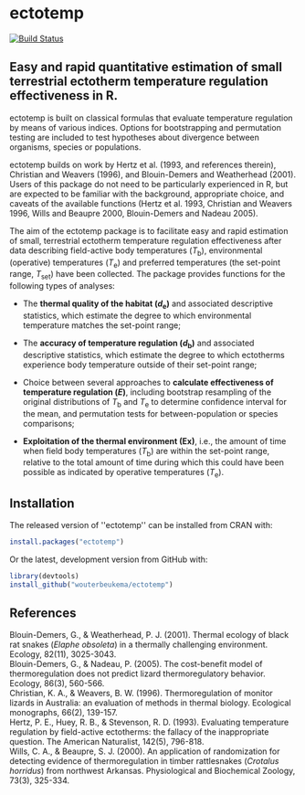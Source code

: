 
<!-- README.md is generated from README.Rmd. Please edit that file -->
ectotemp
========

[![Build Status](https://travis-ci.org/wouterbeukema/ectotemp.svg?branch=master)](https://travis-ci.org/wouterbeukema/ectotemp)

Easy and rapid quantitative estimation of small terrestrial ectotherm temperature regulation effectiveness in R.
----------------------------------------------------------------------------------------------------------------

ectotemp is built on classical formulas that evaluate temperature regulation by means of various indices. Options for bootstrapping and permutation testing are included to test hypotheses about divergence between organisms, species or populations.

ectotemp builds on work by Hertz et al. (1993, and references therein), Christian and Weavers (1996), and Blouin-Demers and Weatherhead (2001). Users of this package do not need to be particularly experienced in R, but are expected to be familiar with the background, appropriate choice, and caveats of the available functions (Hertz et al. 1993, Christian and Weavers 1996, Wills and Beaupre 2000, Blouin-Demers and Nadeau 2005).

The aim of the ectotemp package is to facilitate easy and rapid estimation of small, terrestrial ectotherm temperature regulation effectiveness after data describing field-active body temperatures (*T*<sub>b</sub>), environmental (operative) temperatures (*T*<sub>e</sub>) and preferred temperatures (the set-point range, *T*<sub>set</sub>) have been collected. The package provides functions for the following types of analyses:

-   The **thermal quality of the habitat (*d*<sub>e</sub>)** and associated descriptive statistics, which estimate the degree to which environmental temperature matches the set-point range;

-   The **accuracy of temperature regulation (*d*<sub>b</sub>)** and associated descriptive statistics, which estimate the degree to which ectotherms experience body temperature outside of their set-point range;

-   Choice between several approaches to **calculate effectiveness of temperature regulation (*E*)**, including bootstrap resampling of the original distributions of *T*<sub>b</sub> and *T*<sub>e</sub> to determine confidence interval for the mean, and permutation tests for between-population or species comparisons;

-   **Exploitation of the thermal environment (Ex)**, i.e., the amount of time when field body temperatures (*T*<sub>b</sub>) are within the set-point range, relative to the total amount of time during which this could have been possible as indicated by operative temperatures (*T*<sub>e</sub>).

Installation
------------

The released version of ''ectotemp'' can be installed from CRAN with:

``` r
install.packages("ectotemp")
```

Or the latest, development version from GitHub with:

``` r
library(devtools)
install_github("wouterbeukema/ectotemp")
```

References
----------

Blouin-Demers, G., & Weatherhead, P. J. (2001). Thermal ecology of black rat snakes (*Elaphe obsoleta*) in a thermally challenging environment. Ecology, 82(11), 3025-3043.<br/> Blouin-Demers, G., & Nadeau, P. (2005). The cost-benefit model of thermoregulation does not predict lizard thermoregulatory behavior. Ecology, 86(3), 560-566.<br/> Christian, K. A., & Weavers, B. W. (1996). Thermoregulation of monitor lizards in Australia: an evaluation of methods in thermal biology. Ecological monographs, 66(2), 139-157.<br/> Hertz, P. E., Huey, R. B., & Stevenson, R. D. (1993). Evaluating temperature regulation by field-active ectotherms: the fallacy of the inappropriate question. The American Naturalist, 142(5), 796-818.<br/> Wills, C. A., & Beaupre, S. J. (2000). An application of randomization for detecting evidence of thermoregulation in timber rattlesnakes (*Crotalus horridus*) from northwest Arkansas. Physiological and Biochemical Zoology, 73(3), 325-334.
